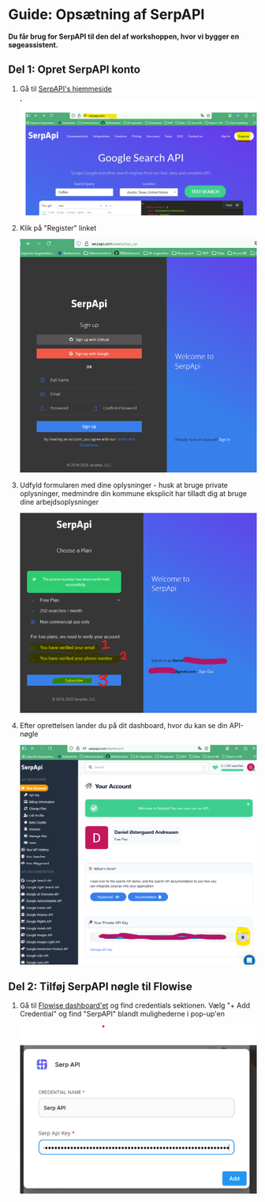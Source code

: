 # Guide: Opsætning af SerpAPI

**Du får brug for SerpAPI til den del af workshoppen, hvor vi bygger en søgeassistent.**

## Del 1: Opret SerpAPI konto

1. Gå til [SerpAPI's hjemmeside](https://serpapi.com)

   ![SerpAPI Landing Page](screendumps/05_SerpAPI_landingpage.png)

2. Klik på "Register" linket 

   ![SerpAPI Sign Up](screendumps/06_SerpAPI_signup1.png)

3. Udfyld formularen med dine oplysninger - husk at bruge private oplysninger, medmindre din kommune eksplicit har tilladt dig at bruge dine arbejdsoplysninger

   ![SerpAPI Account Creation](screendumps/07_SerpAPI_signup2.png)

4. Efter oprettelsen lander du på dit dashboard, hvor du kan se din API-nøgle

   ![SerpAPI Dashboard](screendumps/08_SerpAPI_dashboard.png)

## Del 2: Tilføj SerpAPI nøgle til Flowise

1. Gå til [Flowise dashboard'et](https://cloud.flowiseai.com) og find credentials sektionen. Vælg "+ Add Credential" og find "SerpAPI" blandt mulighederne i pop-up'en

   ![Flowise SerpAPI Setup](screendumps/09_flowise_add_SerpAPI_creds.png)
